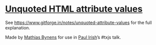# [Unquoted HTML attribute values](https://mothereff.in/unquoted-attributes)

See <https://www.gitforge.in/notes/unquoted-attribute-values> for the full explanation.

Made by [Mathias Bynens](https://www.gitforge.in/) for use in [Paul Irish](http://paulirish.com/)’s #txjs talk.
